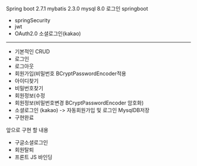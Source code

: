
Spring boot 2.7.1 mybatis 2.3.0 mysql 8.0 
로그인 springboot 
+ springSecurity
+ jwt
+ OAuth2.0 소셜로그인(kakao)
--------------------------------------------
+ 기본적인 CRUD 
+ 로그인
+ 로그아웃
+ 회원가입(비밀번호 BCryptPasswordEncoder적용
+ 아이디찾기
+ 비밀번호찾기
+ 회원정보(수정
+ 회원정보(비밀번호변경 BCryptPasswordEncoder 암호화)
+ 소셜로그인 (kakao) -> 자동회원가입 및 로그인 MysqlDB저장
+ 구현완료

앞으로 구현 할 내용

+ 구글소셜로그인
+ 회원탈퇴
+ 프론트 JS 바인딩


